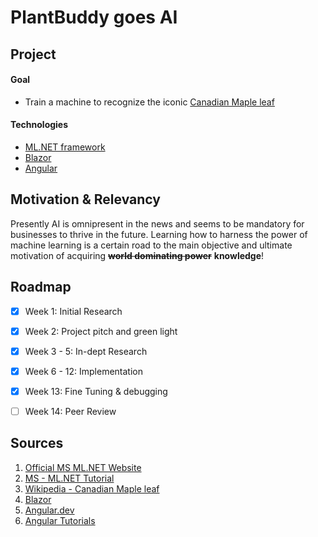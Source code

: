 # PlantBuddy goes AI


## Project
#### Goal 
- Train a machine to recognize the iconic [Canadian Maple leaf](https://en.m.wikipedia.org/wiki/File:Flag_of_Canada_%28leaf%29.svg)
#### Technologies 
- [ML.NET framework](https://dotnet.microsoft.com/en-us/apps/machinelearning-ai/ml-dotnet)
- [Blazor](https://dotnet.microsoft.com/en-us/apps/aspnet/web-apps/blazor)
- [Angular](https://angular.dev/)


## Motivation & Relevancy
Presently AI is omnipresent in the news and seems to be mandatory for businesses to thrive in the future.
Learning how to harness the power of machine learning is a certain road to the main objective and ultimate motivation of acquiring ~~**world dominating power**~~ **knowledge**! 

## Roadmap
  - [X] Week 1: Initial Research
  - [x] Week 2: Project pitch and green light
  - [x] Week 3 - 5: In-dept Research
  - [x] Week 6 - 12: Implementation
  - [x] Week 13: Fine Tuning & debugging
  - [ ] Week 14: Peer Review


## Sources
1. [Official MS ML.NET Website](https://dotnet.microsoft.com/en-us/apps/machinelearning-ai/ml-dotnet)
2. [MS - ML.NET Tutorial](https://dotnet.microsoft.com/en-us/learn/ml-dotnet/get-started-tutorial/intro)
3. [Wikipedia - Canadian Maple leaf](https://en.m.wikipedia.org/wiki/File:Flag_of_Canada_%28leaf%29.svg)
4. [Blazor](https://dotnet.microsoft.com/en-us/apps/aspnet/web-apps/blazor)
5. [Angular.dev](https://angular.dev/)
6. [Angular Tutorials](https://angular.dev/tutorials)
